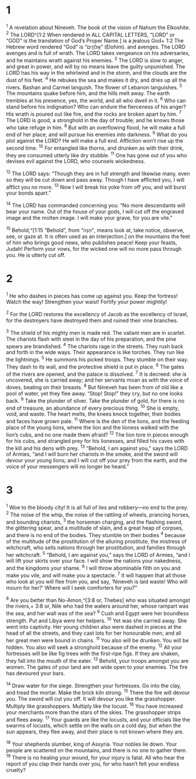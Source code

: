 # 1 
<sup>1</sup> A revelation about Nineveh. The book of the vision of Nahum the Elkoshite. <sup>2</sup> The LORD^[1:2 When rendered in ALL CAPITAL LETTERS, “LORD” or “GOD” is the translation of God’s Proper Name.] is a jealous God+ 1:2 The Hebrew word rendered “God” is “אֱלֹהִ֑ים” (Elohim). and avenges. The LORD avenges and is full of wrath. The LORD takes vengeance on his adversaries, and he maintains wrath against his enemies. <sup>3</sup> The LORD is slow to anger, and great in power, and will by no means leave the guilty unpunished. The LORD has his way in the whirlwind and in the storm, and the clouds are the dust of his feet. <sup>4</sup> He rebukes the sea and makes it dry, and dries up all the rivers. Bashan and Carmel languish. The flower of Lebanon languishes. <sup>5</sup> The mountains quake before him, and the hills melt away. The earth trembles at his presence, yes, the world, and all who dwell in it. <sup>6</sup> Who can stand before his indignation? Who can endure the fierceness of his anger? His wrath is poured out like fire, and the rocks are broken apart by him. <sup>7</sup> The LORD is good, a stronghold in the day of trouble; and he knows those who take refuge in him. <sup>8</sup> But with an overflowing flood, he will make a full end of her place, and will pursue his enemies into darkness. <sup>9</sup> What do you plot against the LORD? He will make a full end. Affliction won’t rise up the second time. <sup>10</sup> For entangled like thorns, and drunken as with their drink, they are consumed utterly like dry stubble. <sup>11</sup> One has gone out of you who devises evil against the LORD, who counsels wickedness. 


<sup>12</sup> The LORD says: “Though they are in full strength and likewise many, even so they will be cut down and pass away. Though I have afflicted you, I will afflict you no more. <sup>13</sup> Now I will break his yoke from off you, and will burst your bonds apart.” 

<sup>14</sup> The LORD has commanded concerning you: “No more descendants will bear your name. Out of the house of your gods, I will cut off the engraved image and the molten image. I will make your grave, for you are vile.” 

<sup>15</sup> Behold,^[1:15 “Behold”, from “הִנֵּה”, means look at, take notice, observe, see, or gaze at. It is often used as an interjection.] on the mountains the feet of him who brings good news, who publishes peace! Keep your feasts, Judah! Perform your vows, for the wicked one will no more pass through you. He is utterly cut off.
 

# 2 
<sup>1</sup> He who dashes in pieces has come up against you. Keep the fortress! Watch the way! Strengthen your waist! Fortify your power mightily! 

<sup>2</sup> For the LORD restores the excellency of Jacob as the excellency of Israel, for the destroyers have destroyed them and ruined their vine branches. 

<sup>3</sup> The shield of his mighty men is made red. The valiant men are in scarlet. The chariots flash with steel in the day of his preparation, and the pine spears are brandished. <sup>4</sup> The chariots rage in the streets. They rush back and forth in the wide ways. Their appearance is like torches. They run like the lightnings. <sup>5</sup> He summons his picked troops. They stumble on their way. They dash to its wall, and the protective shield is put in place. <sup>6</sup> The gates of the rivers are opened, and the palace is dissolved. <sup>7</sup> It is decreed: she is uncovered, she is carried away; and her servants moan as with the voice of doves, beating on their breasts. <sup>8</sup> But Nineveh has been from of old like a pool of water, yet they flee away. “Stop! Stop!” they cry, but no one looks back. <sup>9</sup> Take the plunder of silver. Take the plunder of gold, for there is no end of treasure, an abundance of every precious thing. <sup>10</sup> She is empty, void, and waste. The heart melts, the knees knock together, their bodies and faces have grown pale. <sup>11</sup> Where is the den of the lions, and the feeding place of the young lions, where the lion and the lioness walked with the lion’s cubs, and no one made them afraid? <sup>12</sup> The lion tore in pieces enough for his cubs, and strangled prey for his lionesses, and filled his caves with the kill and his dens with prey. <sup>13</sup> “Behold, I am against you,” says the LORD of Armies, “and I will burn her chariots in the smoke, and the sword will devour your young lions; and I will cut off your prey from the earth, and the voice of your messengers will no longer be heard.” 

# 3 
<sup>1</sup> Woe to the bloody city! It is all full of lies and robbery—no end to the prey. <sup>2</sup> The noise of the whip, the noise of the rattling of wheels, prancing horses, and bounding chariots, <sup>3</sup> the horseman charging, and the flashing sword, the glittering spear, and a multitude of slain, and a great heap of corpses, and there is no end of the bodies. They stumble on their bodies <sup>4</sup> because of the multitude of the prostitution of the alluring prostitute, the mistress of witchcraft, who sells nations through her prostitution, and families through her witchcraft. <sup>5</sup> “Behold, I am against you,” says the LORD of Armies, “and I will lift your skirts over your face. I will show the nations your nakedness, and the kingdoms your shame. <sup>6</sup> I will throw abominable filth on you and make you vile, and will make you a spectacle. <sup>7</sup> It will happen that all those who look at you will flee from you, and say, ‘Nineveh is laid waste! Who will mourn for her?’ Where will I seek comforters for you?” 

<sup>8</sup> Are you better than No-Amon,^[3:8 or, Thebes] who was situated amongst the rivers,+ 3:8 or, Nile who had the waters around her, whose rampart was the sea, and her wall was of the sea? <sup>9</sup> Cush and Egypt were her boundless strength. Put and Libya were her helpers. <sup>10</sup> Yet was she carried away. She went into captivity. Her young children also were dashed in pieces at the head of all the streets, and they cast lots for her honourable men, and all her great men were bound in chains. <sup>11</sup> You also will be drunken. You will be hidden. You also will seek a stronghold because of the enemy. <sup>12</sup> All your fortresses will be like fig trees with the first-ripe figs. If they are shaken, they fall into the mouth of the eater. <sup>13</sup> Behold, your troops amongst you are women. The gates of your land are set wide open to your enemies. The fire has devoured your bars. 


<sup>14</sup> Draw water for the siege. Strengthen your fortresses. Go into the clay, and tread the mortar. Make the brick kiln strong. <sup>15</sup> There the fire will devour you. The sword will cut you off. It will devour you like the grasshopper. Multiply like grasshoppers. Multiply like the locust. <sup>16</sup> You have increased your merchants more than the stars of the skies. The grasshopper strips and flees away. <sup>17</sup> Your guards are like the locusts, and your officials like the swarms of locusts, which settle on the walls on a cold day, but when the sun appears, they flee away, and their place is not known where they are. 

<sup>18</sup> Your shepherds slumber, king of Assyria. Your nobles lie down. Your people are scattered on the mountains, and there is no one to gather them. <sup>19</sup> There is no healing your wound, for your injury is fatal. All who hear the report of you clap their hands over you, for who hasn’t felt your endless cruelty? 